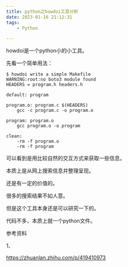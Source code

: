 ```yaml
---
title: python之howdoi工具分析
date: 2023-01-16 21:12:31
tags:
	- Python

---
```


howdoi是一个python小的小工具。

先看一个简单用法：

```
$ howdoi write a simple Makefile
WARNING:root:no boto3 module found
HEADERS = program.h headers.h

default: program

program.o: program.c $(HEADERS)
    gcc -c program.c -o program.o

program: program.o
    gcc program.o -o program

clean:
    -rm -f program.o
    -rm -f program
```

可以看到是用比较自然的交互方式来获取一些信息。

本质上是从网上搜索信息并整理呈现。

还是有一定的价值的。

很多的搜索结果不如人意。

但是这个工具本身还是可以研究一下的。

代码不多，本质上就一个python文件。



参考资料

1、

https://zhuanlan.zhihu.com/p/419410973